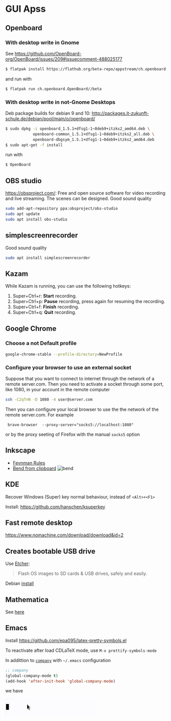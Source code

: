 # GUI Apss
## Openboard
### With desktop write in Gnome
See https://github.com/OpenBoard-org/OpenBoard/issues/209#issuecomment-488025177
```sh
$ flatpak install https://flathub.org/beta-repo/appstream/ch.openboard.OpenBoard.flatpakref
```
and run with
```sh
$ flatpak run ch.openboard.OpenBoard//beta
```

### With desktop write in not-Gnome Desktops 

Deb package builds for debian 9 and 10: http://packages.it-zukunft-schule.de/debian/pool/main/o/openboard/
```sh
$ sudo dpkg -i openboard_1.5.1+dfsg1-1~0deb9+itzks2_amd64.deb \ 
            openboard-common_1.5.1+dfsg1-1~0deb9+itzks2_all.deb \ 
            openboard-dbgsym_1.5.1+dfsg1-1~0deb9+itzks2_amd64.deb
$ sudo apt-get -f install
```
run with
```sh
$ OpenBoard
```

## OBS studio
https://obsproject.com/: Free and open source software for video recording and live streaming. 
The scenes can be designed. Good sound quality
```bash
sudo add-apt-repository ppa:obsproject/obs-studio
sudo apt update
sudo apt install obs-studio
```

## simplescreenrecorder
Good sound quality
```bash
sudo apt install simplescreenrecorder
```

## Kazam
While Kazam is running, you can use the following hotkeys:
1. Super+Ctrl+r: __Start__ recording.
1. Super+Ctrl+p: __Pause__ recording, press again for resuming the recording.
1. Super+Ctrl+f: __Finish__ recording.
1. Super+Ctrl+q: __Quit__ recording.


## Google Chrome

### Choose a not Default profile
```sh
google-chrome-stable --profile-directory=NewProfile
```
### Configure your browser to use an external socket
Suppose that you want to connect to internet through the network of a remote server.com.
Then you need to activate a socket through some port, like 1080, in your account in the remote computer
```sh
ssh -C2qTnN -D 1080 -4 user@server.com
```
Then you can configure your local browser to use the the network of the remote server.com. For example
```
 brave-browser  --proxy-server="socks5://localhost:1080"
 ```
 or by the proxy seeting of Firefox with the manual `socks5` option
 
 ## Inkscape
 * [Feynman Rules](https://graphicdesign.stackexchange.com/q/107442/153312)
 * [Bend from clipboard](https://graphicdesign.stackexchange.com/a/103086/153312)
 ![bend](https://i.stack.imgur.com/ZIt1D.gif)
 
 ## KDE
 Recover Windows (Super) key normal behaviour, instead of `<Alt>+<F1>`

Install: https://github.com/hanschen/ksuperkey
 
## Fast remote desktop
https://www.nomachine.com/download/download&id=2

## Creates bootable USB drive
Use [Etcher](https://www.balena.io/etcher/):
> Flash OS images to SD cards & USB drives, safely and easily.

Debian [install](https://github.com/balena-io/etcher#debian-and-ubuntu-based-package-repository-gnulinux-x86x64)

## Mathematica
See [here](https://drive.google.com/file/d/1AeUurFTrmGfvMMOlWKFJeKCChLMa-mW8/view?usp=sharing)

## Emacs
Install https://github.com/epa095/latex-pretty-symbols.el

To reactivate after load CDLaTeX mode, use `M-x prettify-symbols-mode` 

In addittion to [`company`](http://company-mode.github.io/) with `~/.emacs` configuration
```lisp
;; company
(global-company-mode t)
(add-hook 'after-init-hook 'global-company-mode)
```
we have

![emacs](./cut.gif)

